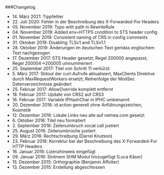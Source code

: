 ###Changelog

* 14\. März 2021: Tippfehler
* 22\. Juli 2020: Fehler in der Beschreibung des X-Forwarded-For Headers
* 05\. November 2019: Typo with path in RewriteRule
* 04\. November 2019: Added env=HTTPS condition to STS header config
* 01\. November 2019: Consistent naming of CRS in config comments
* 31\. Oktober 2019: Disabling TLSv1 and TLSv1.1
* 28\. Oktober 2019: Änderungen im deutschen Text gemäss englischem Text nachgezogen
* 17\. Dezember 2017: STS Header gesetzt; Regel 200000 angepasst; Regel 200004->200005 umnummeriert
* 25\. September 2017: Titel von Schritt 11 verkürzt
* 5\. März 2017: Stdout der curl-Aufrufe aktualisiert, MaxClients Direktive durch MaxRequestWorkers ersetzt; Reihenfolge der ModSec Datenverzeichnisse geändert
* 25\. Februar 2017: AllowOverride komplett entfernt
* 18\. Februar 2017: Update von CRS2 auf CRS3
* 16\. Februar 2017: Variable IPHashChar in IPHC umbenannt
* 20\. Dezember 2016: id action generell ohne Anführungszeichen, Kosmetik
* 12\. Dezember 2016: Lokale Links neu alle auf netnea.com gesetzt
* 6\. Oktober 2016: Titel neu formatiert
* 2\. September 2016: Zeilenumbruch socat call justiert
* 25\. August 2016: Zeilenumbrüche justiert
* 29\. März 2016: Rechtschreibung (Darrel Knutson)
* 23\. Februar 2016: Korrektur bei der Beschreibung des X-Forwarded-For HTTP Headers
* 16\. Januar 2016: Lizenzhinweis eingefügt
* 09\. Januar 2016: Slotmem SHM Modul hinzugefügt (Luca Käser)
* 15\. Dezember 2015: Orthographie (Benjamin Affolter)
* 13\. Dezember 2015: Erstellung abgeschlossen

